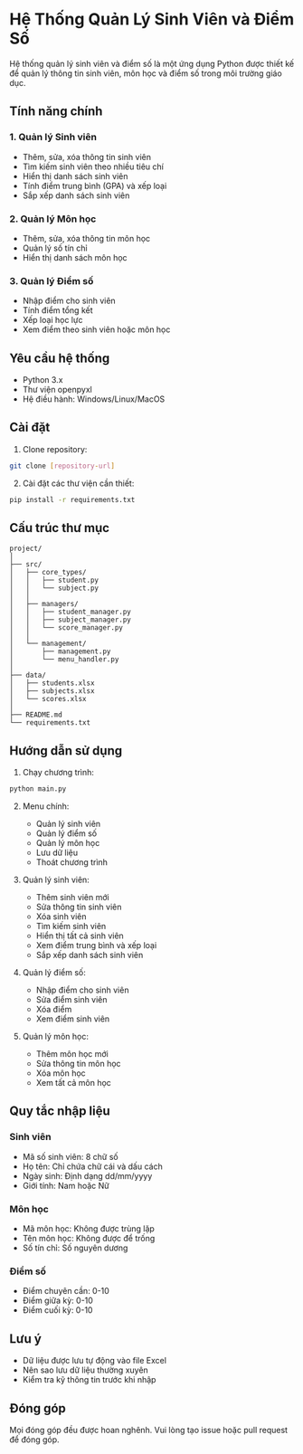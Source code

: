 # Hệ Thống Quản Lý Sinh Viên và Điểm Số

Hệ thống quản lý sinh viên và điểm số là một ứng dụng Python được thiết kế để quản lý thông tin sinh viên, môn học và điểm số trong môi trường giáo dục.

## Tính năng chính

### 1. Quản lý Sinh viên
- Thêm, sửa, xóa thông tin sinh viên
- Tìm kiếm sinh viên theo nhiều tiêu chí
- Hiển thị danh sách sinh viên
- Tính điểm trung bình (GPA) và xếp loại
- Sắp xếp danh sách sinh viên

### 2. Quản lý Môn học
- Thêm, sửa, xóa thông tin môn học
- Quản lý số tín chỉ
- Hiển thị danh sách môn học

### 3. Quản lý Điểm số
- Nhập điểm cho sinh viên
- Tính điểm tổng kết
- Xếp loại học lực
- Xem điểm theo sinh viên hoặc môn học

## Yêu cầu hệ thống

- Python 3.x
- Thư viện openpyxl
- Hệ điều hành: Windows/Linux/MacOS

## Cài đặt

1. Clone repository:
```bash
git clone [repository-url]
```

2. Cài đặt các thư viện cần thiết:
```bash
pip install -r requirements.txt
```

## Cấu trúc thư mục

```
project/
│
├── src/
│   ├── core_types/
│   │   ├── student.py
│   │   └── subject.py
│   │
│   ├── managers/
│   │   ├── student_manager.py
│   │   ├── subject_manager.py
│   │   └── score_manager.py
│   │
│   └── management/
│       ├── management.py
│       └── menu_handler.py
│
├── data/
│   ├── students.xlsx
│   ├── subjects.xlsx
│   └── scores.xlsx
│
├── README.md
└── requirements.txt
```

## Hướng dẫn sử dụng

1. Chạy chương trình:
```bash
python main.py
```

2. Menu chính:
   - Quản lý sinh viên
   - Quản lý điểm số
   - Quản lý môn học
   - Lưu dữ liệu
   - Thoát chương trình

3. Quản lý sinh viên:
   - Thêm sinh viên mới
   - Sửa thông tin sinh viên
   - Xóa sinh viên
   - Tìm kiếm sinh viên
   - Hiển thị tất cả sinh viên
   - Xem điểm trung bình và xếp loại
   - Sắp xếp danh sách sinh viên

4. Quản lý điểm số:
   - Nhập điểm cho sinh viên
   - Sửa điểm sinh viên
   - Xóa điểm
   - Xem điểm sinh viên

5. Quản lý môn học:
   - Thêm môn học mới
   - Sửa thông tin môn học
   - Xóa môn học
   - Xem tất cả môn học

## Quy tắc nhập liệu

### Sinh viên
- Mã số sinh viên: 8 chữ số
- Họ tên: Chỉ chứa chữ cái và dấu cách
- Ngày sinh: Định dạng dd/mm/yyyy
- Giới tính: Nam hoặc Nữ

### Môn học
- Mã môn học: Không được trùng lặp
- Tên môn học: Không được để trống
- Số tín chỉ: Số nguyên dương

### Điểm số
- Điểm chuyên cần: 0-10
- Điểm giữa kỳ: 0-10
- Điểm cuối kỳ: 0-10

## Lưu ý

- Dữ liệu được lưu tự động vào file Excel
- Nên sao lưu dữ liệu thường xuyên
- Kiểm tra kỹ thông tin trước khi nhập

## Đóng góp

Mọi đóng góp đều được hoan nghênh. Vui lòng tạo issue hoặc pull request để đóng góp.
